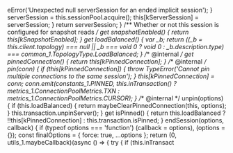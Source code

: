 eError('Unexpected null serverSession for an ended implicit session');
            }
            serverSession = this.sessionPool.acquire();
            this[kServerSession] = serverSession;
        }
        return serverSession;
    }
    /** Whether or not this session is configured for snapshot reads */
    get snapshotEnabled() {
        return this[kSnapshotEnabled];
    }
    get loadBalanced() {
        var _b;
        return ((_b = this.client.topology) === null || _b === void 0 ? void 0 : _b.description.type) === common_1.TopologyType.LoadBalanced;
    }
    /** @internal */
    get pinnedConnection() {
        return this[kPinnedConnection];
    }
    /** @internal */
    pin(conn) {
        if (this[kPinnedConnection]) {
            throw TypeError('Cannot pin multiple connections to the same session');
        }
        this[kPinnedConnection] = conn;
        conn.emit(constants_1.PINNED, this.inTransaction() ? metrics_1.ConnectionPoolMetrics.TXN : metrics_1.ConnectionPoolMetrics.CURSOR);
    }
    /** @internal */
    unpin(options) {
        if (this.loadBalanced) {
            return maybeClearPinnedConnection(this, options);
        }
        this.transaction.unpinServer();
    }
    get isPinned() {
        return this.loadBalanced ? !!this[kPinnedConnection] : this.transaction.isPinned;
    }
    endSession(options, callback) {
        if (typeof options === 'function')
            (callback = options), (options = {});
        const finalOptions = { force: true, ...options };
        return (0, utils_1.maybeCallback)(async () => {
            try {
                if (this.inTransact